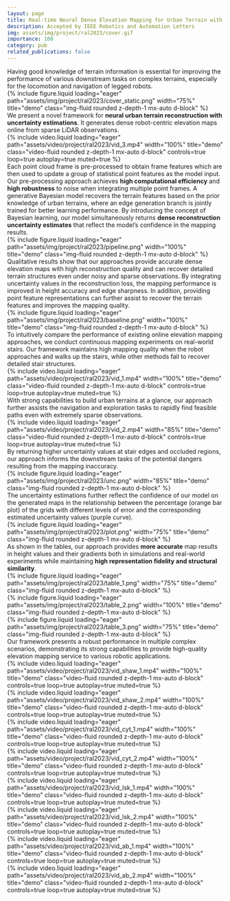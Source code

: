 ```yaml
---
layout: page
title: Real-time Neural Dense Elevation Mapping for Urban Terrain with Uncertainty Estimations
description: Accepted by IEEE Robotics and Automation Letters
img: assets/img/project/ral2023/cover.gif
importance: 100
category: pub
related_publications: false
---
```


<div class="caption">
    Having good knowledge of terrain information is essential for improving the performance of various downstream tasks on complex terrains, especially for the locomotion and navigation of legged robots.
</div>

<div class="row">
    <div class="col-sm mt-3 mt-md-0">
        {% include figure.liquid loading="eager" path="assets/img/project/ral2023/cover_static.png" width="75%" title="demo" class="img-fluid rounded z-depth-1 mx-auto d-block" %}
    </div>
</div>

<div class="caption">
    We present a novel framework for <b>neural urban terrain reconstruction with uncertainty estimations</b>. 
    It generates dense robot-centric elevation maps online from sparse LiDAR observations. 
</div>

<div class="row">
    <div class="col-sm mt-3 mt-md-0">
        {% include video.liquid loading="eager" path="assets/video/project/ral2023/vid_3.mp4" width="100%" title="demo" class="video-fluid rounded z-depth-1 mx-auto d-block" controls=true loop=true autoplay=true muted=true %}
    </div>
</div>

<div class="caption">
    Each point cloud frame is pre-processed to obtain frame features which are then used to update a group of statistical point features as the model input. 
    Our pre-processing approach achieves <b>high computational efficiency</b> and <b>high robustness</b> to noise when integrating multiple point frames.
    A generative Bayesian model recovers the terrain features based on the prior knowledge of urban terrains, where an edge generation branch is jointly trained for better learning performance.
    By introducing the concept of Bayesian learning, our model simultaneously returns <b>dense reconstruction uncertainty estimates</b> that reflect the model’s confidence in the mapping results.
</div>

<div class="row">
    <div class="col-sm mt-3 mt-md-0">
        {% include figure.liquid loading="eager" path="assets/img/project/ral2023/pipeline.png" width="100%" title="demo" class="img-fluid rounded z-depth-1 mx-auto d-block" %}
    </div>
</div>

<div class="caption">
    Qualitative results show that our approaches provide accurate dense elevation maps with high reconstruction quality and can recover detailed terrain structures even under noisy and sparse observations.
    By integrating uncertainty values in the reconstruction loss, the mapping performance is improved in height accuracy and edge sharpness.
    In addition, providing point feature representations can further assist to recover the terrain features and improves the mapping quality.
</div>

<div class="row">
    <div class="col-sm mt-3 mt-md-0">
        {% include figure.liquid loading="eager" path="assets/img/project/ral2023/baseline.png" width="100%" title="demo" class="img-fluid rounded z-depth-1 mx-auto d-block" %}
    </div>
</div>

<div class="caption">
    To intuitively compare the performance of existing online elevation mapping approaches, we conduct continuous mapping experiments on real-world stairs.
    Our framework maintains high mapping quality when the robot approaches and walks up the stairs, while other methods fail to recover detailed stair structures.
</div>

<div class="row">
    <div class="col-sm mt-3 mt-md-0">
        {% include video.liquid loading="eager" path="assets/video/project/ral2023/vid_1.mp4" width="100%" title="demo" class="video-fluid rounded z-depth-1 mx-auto d-block" controls=true loop=true autoplay=true muted=true %}
    </div>
</div>

<div class="caption">
    With strong capabilities to build urban terrains at a glance, our approach further assists the navigation and exploration tasks to rapidly find feasible paths even with extremely sparse observations.
</div>

<div class="row">
    <div class="col-sm mt-3 mt-md-0">
        {% include video.liquid loading="eager" path="assets/video/project/ral2023/vid_2.mp4" width="85%" title="demo" class="video-fluid rounded z-depth-1 mx-auto d-block" controls=true loop=true autoplay=true muted=true %}
    </div>
</div>

<div class="caption">
    By returning higher uncertainty values at stair edges and occluded regions, our approach informs the downstream tasks of the potential dangers resulting from the mapping inaccuracy.
</div>

<div class="row">
    <div class="col-sm mt-3 mt-md-0">
        {% include figure.liquid loading="eager" path="assets/img/project/ral2023/unc.png" width="85%" title="demo" class="img-fluid rounded z-depth-1 mx-auto d-block" %}
    </div>
</div>

<div class="caption">
    The uncertainty estimations further reflect the confidence of our model on the generated maps in the relationship between the percentage (orange bar plot) of the grids with different levels of error and the corresponding estimated uncertainty values (purple curve).
</div>

<div class="row">
    <div class="col-sm mt-3 mt-md-0">
        {% include figure.liquid loading="eager" path="assets/img/project/ral2023/plot.png" width="75%" title="demo" class="img-fluid rounded z-depth-1 mx-auto d-block" %}
    </div>
</div>

<div class="caption">
    As shown in the tables, our approach provides <b>more accurate</b> map results in height values and their gradients both in simulations and real-world experiments while maintaining <b>high representation fidelity and structural similarity</b>. 
</div>

<div class="row">
    <div class="col-sm mt-3 mt-md-0">
        {% include figure.liquid loading="eager" path="assets/img/project/ral2023/table_1.png" width="75%" title="demo" class="img-fluid rounded z-depth-1 mx-auto d-block" %}
    </div>
</div>

<div class="row">
    <div class="col-sm mt-3 mt-md-0">
        {% include figure.liquid loading="eager" path="assets/img/project/ral2023/table_2.png" width="100%" title="demo" class="img-fluid rounded z-depth-1 mx-auto d-block" %}
    </div>
</div>

<div class="row">
    <div class="col-sm mt-3 mt-md-0">
        {% include figure.liquid loading="eager" path="assets/img/project/ral2023/table_3.png" width="75%" title="demo" class="img-fluid rounded z-depth-1 mx-auto d-block" %}
    </div>
</div>

<div class="caption">
    Our framework presents a robust performance in multiple complex scenarios, demonstrating its strong capabilities to provide high-quality elevation mapping service to various robotic applications.
</div>

<div class="row row-cols-2">
    <div class="col-sm mt-3 mt-md-0">
        {% include video.liquid loading="eager" path="assets/video/project/ral2023/vid_shaw_1.mp4" width="100%" title="demo" class="video-fluid rounded z-depth-1 mx-auto d-block" controls=true loop=true autoplay=true muted=true %}
    </div>
    <div class="col-sm mt-3 mt-md-0">
        {% include video.liquid loading="eager" path="assets/video/project/ral2023/vid_shaw_2.mp4" width="100%" title="demo" class="video-fluid rounded z-depth-1 mx-auto d-block" controls=true loop=true autoplay=true muted=true %}
    </div>
</div>
<div class="row row-cols-2">
    <div class="col-sm mt-3 mt-md-0">
        {% include video.liquid loading="eager" path="assets/video/project/ral2023/vid_cyt_1.mp4" width="100%" title="demo" class="video-fluid rounded z-depth-1 mx-auto d-block" controls=true loop=true autoplay=true muted=true %}
    </div>
    <div class="col-sm mt-3 mt-md-0">
        {% include video.liquid loading="eager" path="assets/video/project/ral2023/vid_cyt_2.mp4" width="100%" title="demo" class="video-fluid rounded z-depth-1 mx-auto d-block" controls=true loop=true autoplay=true muted=true %}
    </div>
</div>
<div class="row row-cols-2">
    <div class="col-sm mt-3 mt-md-0">
        {% include video.liquid loading="eager" path="assets/video/project/ral2023/vid_lsk_1.mp4" width="100%" title="demo" class="video-fluid rounded z-depth-1 mx-auto d-block" controls=true loop=true autoplay=true muted=true %}
    </div>
    <div class="col-sm mt-3 mt-md-0">
        {% include video.liquid loading="eager" path="assets/video/project/ral2023/vid_lsk_2.mp4" width="100%" title="demo" class="video-fluid rounded z-depth-1 mx-auto d-block" controls=true loop=true autoplay=true muted=true %}
    </div>
</div>
<div class="row row-cols-2">
    <div class="col-sm mt-3 mt-md-0">
        {% include video.liquid loading="eager" path="assets/video/project/ral2023/vid_ab_1.mp4" width="100%" title="demo" class="video-fluid rounded z-depth-1 mx-auto d-block" controls=true loop=true autoplay=true muted=true %}
    </div>
    <div class="col-sm mt-3 mt-md-0">
        {% include video.liquid loading="eager" path="assets/video/project/ral2023/vid_ab_2.mp4" width="100%" title="demo" class="video-fluid rounded z-depth-1 mx-auto d-block" controls=true loop=true autoplay=true muted=true %}
    </div>
</div>

